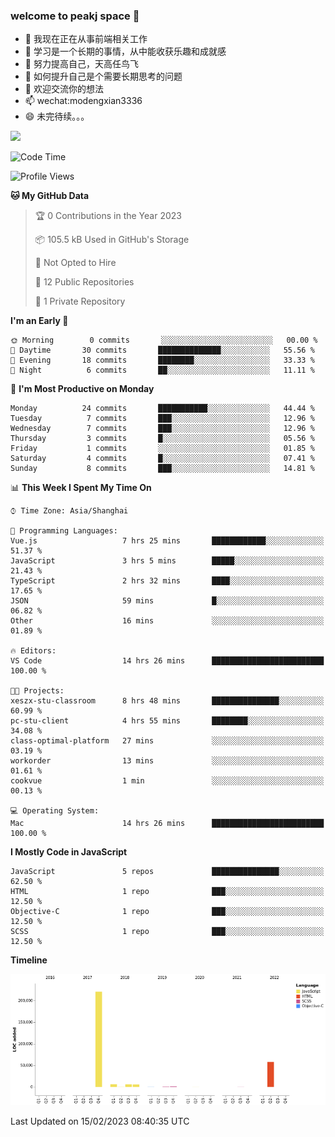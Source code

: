 ### welcome to peakj space 👋



- 🔭 我现在正在从事前端相关工作
- 🌱 学习是一个长期的事情，从中能收获乐趣和成就感
- 👯 努力提高自己，天高任鸟飞
- 🤔 如何提升自己是个需要长期思考的问题
- 💬 欢迎交流你的想法
- 📫 wechat:modengxian3336
- 😄 未完待续。。。

![](https://s2.ax1x.com/2019/06/28/ZKxc4J.jpg)

<!--START_SECTION:waka-->
![Code Time](http://img.shields.io/badge/Code%20Time-2%2C214%20hrs%2011%20mins-blue)

![Profile Views](http://img.shields.io/badge/Profile%20Views-0-blue)

**🐱 My GitHub Data** 

> 🏆 0 Contributions in the Year 2023
 > 
> 📦 105.5 kB Used in GitHub's Storage 
 > 
> 🚫 Not Opted to Hire
 > 
> 📜 12 Public Repositories 
 > 
> 🔑 1 Private Repository 
 > 
**I'm an Early 🐤** 

```text
🌞 Morning        0 commits       ░░░░░░░░░░░░░░░░░░░░░░░░░   00.00 % 
🌆 Daytime       30 commits       ██████████████░░░░░░░░░░░   55.56 % 
🌃 Evening       18 commits       ████████░░░░░░░░░░░░░░░░░   33.33 % 
🌙 Night          6 commits       ██░░░░░░░░░░░░░░░░░░░░░░░   11.11 % 

```
📅 **I'm Most Productive on Monday** 

```text
Monday          24 commits       ███████████░░░░░░░░░░░░░░   44.44 % 
Tuesday          7 commits       ███░░░░░░░░░░░░░░░░░░░░░░   12.96 % 
Wednesday        7 commits       ███░░░░░░░░░░░░░░░░░░░░░░   12.96 % 
Thursday         3 commits       █░░░░░░░░░░░░░░░░░░░░░░░░   05.56 % 
Friday           1 commits       ░░░░░░░░░░░░░░░░░░░░░░░░░   01.85 % 
Saturday         4 commits       █░░░░░░░░░░░░░░░░░░░░░░░░   07.41 % 
Sunday           8 commits       ███░░░░░░░░░░░░░░░░░░░░░░   14.81 % 

```


📊 **This Week I Spent My Time On** 

```text
⌚︎ Time Zone: Asia/Shanghai

💬 Programming Languages: 
Vue.js                   7 hrs 25 mins       ████████████░░░░░░░░░░░░░   51.37 % 
JavaScript               3 hrs 5 mins        █████░░░░░░░░░░░░░░░░░░░░   21.43 % 
TypeScript               2 hrs 32 mins       ████░░░░░░░░░░░░░░░░░░░░░   17.65 % 
JSON                     59 mins             █░░░░░░░░░░░░░░░░░░░░░░░░   06.82 % 
Other                    16 mins             ░░░░░░░░░░░░░░░░░░░░░░░░░   01.89 % 

🔥 Editors: 
VS Code                  14 hrs 26 mins      █████████████████████████   100.00 % 

🐱‍💻 Projects: 
xeszx-stu-classroom      8 hrs 48 mins       ███████████████░░░░░░░░░░   60.99 % 
pc-stu-client            4 hrs 55 mins       ████████░░░░░░░░░░░░░░░░░   34.08 % 
class-optimal-platform   27 mins             ░░░░░░░░░░░░░░░░░░░░░░░░░   03.19 % 
workorder                13 mins             ░░░░░░░░░░░░░░░░░░░░░░░░░   01.61 % 
cookvue                  1 min               ░░░░░░░░░░░░░░░░░░░░░░░░░   00.13 % 

💻 Operating System: 
Mac                      14 hrs 26 mins      █████████████████████████   100.00 % 

```

**I Mostly Code in JavaScript** 

```text
JavaScript               5 repos             ███████████████░░░░░░░░░░   62.50 % 
HTML                     1 repo              ███░░░░░░░░░░░░░░░░░░░░░░   12.50 % 
Objective-C              1 repo              ███░░░░░░░░░░░░░░░░░░░░░░   12.50 % 
SCSS                     1 repo              ███░░░░░░░░░░░░░░░░░░░░░░   12.50 % 

```


**Timeline**

![Chart not found](https://raw.githubusercontent.com/PeakJ/PeakJ/master/charts/bar_graph.png) 


 Last Updated on 15/02/2023 08:40:35 UTC
<!--END_SECTION:waka-->
